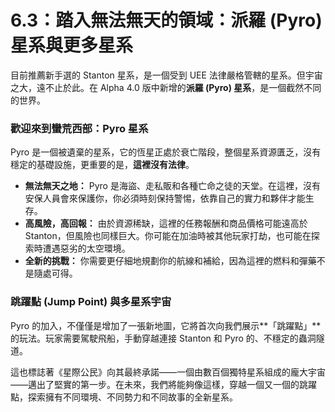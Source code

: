 # 6.3：踏入無法無天的領域：派羅 (Pyro) 星系與更多星系

目前推薦新手選的 Stanton 星系，是一個受到 UEE 法律嚴格管轄的星系。但宇宙之大，遠不止於此。在 Alpha 4.0 版中新增的**派羅 (Pyro) 星系**，是一個截然不同的世界。

### 歡迎來到蠻荒西部：Pyro 星系

Pyro 是一個被遺棄的星系，它的恆星正處於衰亡階段，整個星系資源匱乏，沒有穩定的基礎設施，更重要的是，**這裡沒有法律**。

- **無法無天之地：** Pyro 是海盜、走私販和各種亡命之徒的天堂。在這裡，沒有安保人員會來保護你，你必須時刻保持警惕，依靠自己的實力和夥伴才能生存。
- **高風險，高回報：** 由於資源稀缺，這裡的任務報酬和商品價格可能遠高於 Stanton，但風險也同樣巨大。你可能在加油時被其他玩家打劫，也可能在探索時遭遇惡劣的太空環境。
- **全新的挑戰：** 你需要更仔細地規劃你的航線和補給，因為這裡的燃料和彈藥不是隨處可得。

### 跳躍點 (Jump Point) 與多星系宇宙

Pyro 的加入，不僅僅是增加了一張新地圖，它將首次向我們展示**「跳躍點」**的玩法。玩家需要駕駛飛船，手動穿越連接 Stanton 和 Pyro 的、不穩定的蟲洞隧道。

這也標誌著《星際公民》向其最終承諾——一個由數百個獨特星系組成的龐大宇宙——邁出了堅實的第一步。在未來，我們將能夠像這樣，穿越一個又一個的跳躍點，探索擁有不同環境、不同勢力和不同故事的全新星系。
